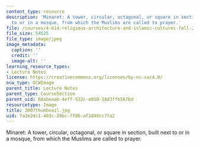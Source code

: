 ```yaml
---
content_type: resource
description: 'Minaret: A tower, circular, octagonal, or square in section, built next
  to or in a mosque, from which the Muslims are called to prayer.'
file: /courses/4-614-religious-architecture-and-islamic-cultures-fall-2002/7a2e2dc1403c28bc7f86af2d40cc7fa2_3007thumbnail.jpg
file_size: 54525
file_type: image/jpeg
image_metadata:
  caption: ''
  credit: ''
  image-alt: ''
learning_resource_types:
- Lecture Notes
license: https://creativecommons.org/licenses/by-nc-sa/4.0/
ocw_type: OCWImage
parent_title: Lecture Notes
parent_type: CourseSection
parent_uid: 68abeaab-4eff-532c-e858-18d3ffb567bd
resourcetype: Image
title: 3007thumbnail.jpg
uid: 7a2e2dc1-403c-28bc-7f86-af2d40cc7fa2
---
```

Minaret: A tower, circular, octagonal, or square in section, built next to or in a mosque, from which the Muslims are called to prayer.